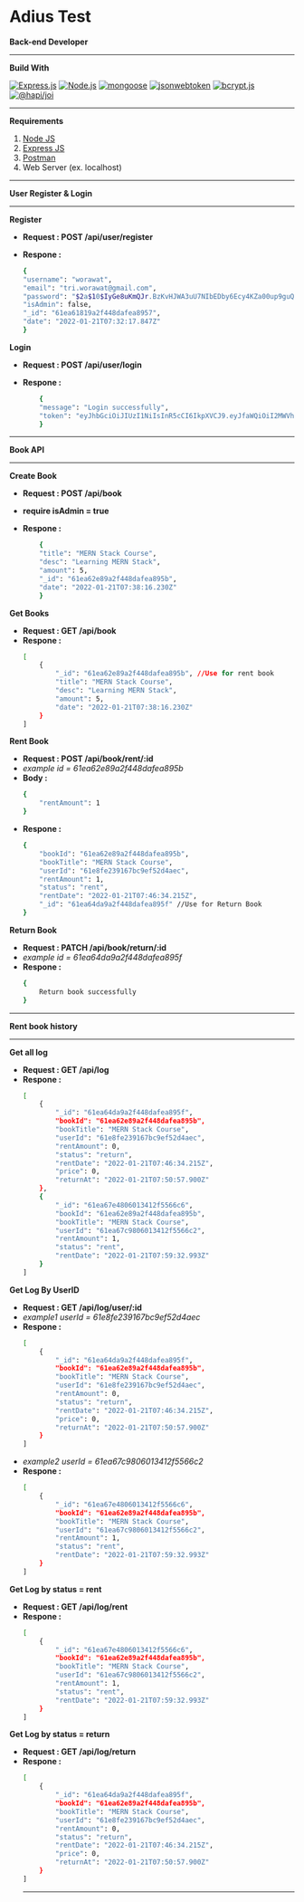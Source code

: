# Adius Test

**Back-end Developer**
***
**Build With**

[![Express.js](https://img.shields.io/badge/Express.js-4.x-orange.svg?style=rounded-square)](https://expressjs.com/en/starter/installing.html) [![Node.js](https://img.shields.io/badge/Node.js-v16.13.0-success)](https://nodejs.org/) [![mongoose](https://img.shields.io/badge/mongoose-%5E6.1.7-brightgreen)](https://www.npmjs.com/search?q=mongoose) [![jsonwebtoken](https://img.shields.io/badge/jsonwebtoken-%5E8.5.1-yellow)](https://www.npmjs.com/package/jsonwebtoken) [![bcrypt.js](https://img.shields.io/badge/bcryptjs-%5E2.4.3-red)](https://www.npmjs.com/search?q=bcryptjs) [![@hapi/joi](https://img.shields.io/badge/%40hapi%2Fjoi-%5E17.1.1-critical)](https://www.npmjs.com/package/@hapi/joi)

***
**Requirements**
1. [Node JS](https://nodejs.org/en/)
2. [Express JS](https://expressjs.com/)
3. [Postman](https://www.postman.com/)
4. Web Server (ex. localhost)
***
**User Register & Login**
***
**Register**
* **Request : POST /api/user/register**
* **Respone :**

    ```sh
    {
    "username": "worawat",
    "email": "tri.worawat@gmail.com",
    "password": "$2a$10$IyGe8uKmQJr.BzKvHJWA3uU7NIbEDby6Ecy4KZa00up9guQycTsVq",
    "isAdmin": false,
    "_id": "61ea61819a2f448dafea8957",
    "date": "2022-01-21T07:32:17.847Z"
    }
    ```

**Login**
* **Request : POST /api/user/login**
* **Respone :**

    ```sh
        {
        "message": "Login successfully",
        "token": "eyJhbGciOiJIUzI1NiIsInR5cCI6IkpXVCJ9.eyJfaWQiOiI2MWVhNjE4MTlhMmY0NDhkYWZlYTg5NTciLCJpc0FkbWluIjp0cnVlLCJpYXQiOjE2NDI3NTA2ODR9.lW3N5AtjtWlYK91J7gMvaib8G3Pjdg_uVBVzLu5gnBM"
        }
    ```
****
**Book API**
****

**Create Book**
 * **Request : POST /api/book**
 * **require isAdmin = true**
 * **Respone :**

    ```sh
        {
        "title": "MERN Stack Course",
        "desc": "Learning MERN Stack",
        "amount": 5,
        "_id": "61ea62e89a2f448dafea895b",
        "date": "2022-01-21T07:38:16.230Z"
        }
    ```

    
**Get Books**
* **Request : GET /api/book**
* **Respone :**
    ```sh
    [
        {
            "_id": "61ea62e89a2f448dafea895b", //Use for rent book
            "title": "MERN Stack Course",
            "desc": "Learning MERN Stack",
            "amount": 5,
            "date": "2022-01-21T07:38:16.230Z"
        }
    ]
    ```
    
**Rent Book**
* **Request : POST /api/book/rent/:id**
* *example id = 61ea62e89a2f448dafea895b*
* **Body :**
    ```sh
    {
        "rentAmount": 1
    }
    ```
* **Respone :**
    ```sh
    {
        "bookId": "61ea62e89a2f448dafea895b",
        "bookTitle": "MERN Stack Course",
        "userId": "61e8fe239167bc9ef52d4aec",
        "rentAmount": 1,
        "status": "rent",
        "rentDate": "2022-01-21T07:46:34.215Z",
        "_id": "61ea64da9a2f448dafea895f" //Use for Return Book
    }
    ```
    
**Return Book**
* **Request : PATCH /api/book/return/:id**
* *example id = 61ea64da9a2f448dafea895f*
* **Respone :**
    ```sh
    {
        Return book successfully
    }
    ```


***
**Rent book history**
***

**Get all log**
* **Request : GET /api/log**
* **Respone :**
    ```sh
    [
        {
            "_id": "61ea64da9a2f448dafea895f",
            "bookId": "61ea62e89a2f448dafea895b",
            "bookTitle": "MERN Stack Course",
            "userId": "61e8fe239167bc9ef52d4aec",
            "rentAmount": 0,
            "status": "return",
            "rentDate": "2022-01-21T07:46:34.215Z",
            "price": 0,
            "returnAt": "2022-01-21T07:50:57.900Z"
        },
        {
            "_id": "61ea67e4806013412f5566c6",
            "bookId": "61ea62e89a2f448dafea895b",
            "bookTitle": "MERN Stack Course",
            "userId": "61ea67c9806013412f5566c2",
            "rentAmount": 1,
            "status": "rent",
            "rentDate": "2022-01-21T07:59:32.993Z"
        }
    ]
    ```


**Get Log By UserID**
* **Request : GET /api/log/user/:id**
* *example1 userId = 61e8fe239167bc9ef52d4aec*
* **Respone :**
    ```sh
    [
        {
            "_id": "61ea64da9a2f448dafea895f",
            "bookId": "61ea62e89a2f448dafea895b",
            "bookTitle": "MERN Stack Course",
            "userId": "61e8fe239167bc9ef52d4aec",
            "rentAmount": 0,
            "status": "return",
            "rentDate": "2022-01-21T07:46:34.215Z",
            "price": 0,
            "returnAt": "2022-01-21T07:50:57.900Z"
        }
    ]
    ```
* *example2 userId = 61ea67c9806013412f5566c2*
* **Respone :**
    ```sh
    [
        {
            "_id": "61ea67e4806013412f5566c6",
            "bookId": "61ea62e89a2f448dafea895b",
            "bookTitle": "MERN Stack Course",
            "userId": "61ea67c9806013412f5566c2",
            "rentAmount": 1,
            "status": "rent",
            "rentDate": "2022-01-21T07:59:32.993Z"
        }
    ]
    ```


**Get Log by status = rent**
* **Request : GET /api/log/rent**
* **Respone :**
    ```sh
    [
        {
            "_id": "61ea67e4806013412f5566c6",
            "bookId": "61ea62e89a2f448dafea895b",
            "bookTitle": "MERN Stack Course",
            "userId": "61ea67c9806013412f5566c2",
            "rentAmount": 1,
            "status": "rent",
            "rentDate": "2022-01-21T07:59:32.993Z"
        }
    ]
    ```
    
    
**Get Log by status = return**
* **Request : GET /api/log/return**
* **Respone :**
    ```sh
    [
        {
            "_id": "61ea64da9a2f448dafea895f",
            "bookId": "61ea62e89a2f448dafea895b",
            "bookTitle": "MERN Stack Course",
            "userId": "61e8fe239167bc9ef52d4aec",
            "rentAmount": 0,
            "status": "return",
            "rentDate": "2022-01-21T07:46:34.215Z",
            "price": 0,
            "returnAt": "2022-01-21T07:50:57.900Z"
        }
    ]
    ```
    ***
